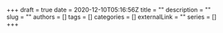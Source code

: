 +++ 
draft = true
date = 2020-12-10T05:16:56Z
title = ""
description = ""
slug = ""
authors = []
tags = []
categories = []
externalLink = ""
series = []
+++
